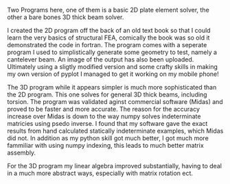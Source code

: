 Two Programs here, one of them is a basic 2D plate element solver, the other a bare bones 3D thick beam solver.

I created the 2D program off the back of an old text book so that I could learn the very basics of structural FEA, comically the book was so old it demonstrated the code in fortran.  The program comes with a seperate program I used to simplistically generate some geometry to test, namely a cantelever beam.  An image of the output has also been uploaded.  Ultimately using a sligtly modified version and some crafty skills in making my own version of pyplot I managed to get it working on my mobile phone!

The 3D program while it appears simpler is much more sophisticated than the 2D program.  This one solves for general 3D thick beams, including torsion.  The program was validated aginst commercial software (Midas) and proved to be faster and more accurate.  The reason for the accuracy increase over Midas is down to the way numpy solves indeterminate matricies using psedo inverse.  I found that my software gave the exact results from hand calculated statically indeterminate examples, which Midas did not.  In addition as my python skill got much better, I got much more fammiliar with using numpy indexing, this leads to much better matrix assembly.

For the 3D program my linear algebra improved substantially, having to deal in a much more abstract ways, especially with matrix rotation ect.
